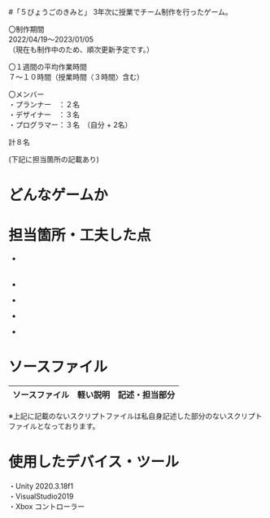 #「５びょうごのきみと」
3年次に授業でチーム制作を行ったゲーム。  
  
〇制作期間  
2022/04/19～2023/01/05  
（現在も制作中のため、順次更新予定です。）

〇１週間の平均作業時間  
７～１０時間（授業時間〈３時間〉含む）

〇メンバー  
・プランナー　：２名  
・デザイナー　：３名  
・プログラマー：３名　（自分 + 2名）  
  
計８名  
  
(下記に担当箇所の記載あり)  

# どんなゲームか

  

# 担当箇所・工夫した点
- **<ins></ins>**  
　

- **<ins></ins>**  


- **<ins></ins>**  


- **<ins></ins>**  


- **<ins></ins>**  
 
 

# ソースファイル
| ソースファイル | 軽い説明 | 記述・担当部分 |
| --- | --- | --- |

※上記に記載のないスクリプトファイルは私自身記述した部分のないスクリプトファイルとなっております。  


# 使用したデバイス・ツール
・Unity 2020.3.18f1   
・VisualStudio2019  
・Xbox コントローラー  
